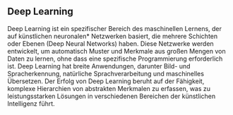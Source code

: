 ## Deep Learning
Deep Learning ist ein spezifischer Bereich des maschinellen Lernens, der auf künstlichen neuronalen* Netzwerken basiert, die mehrere Schichten oder Ebenen (Deep Neural Networks) haben. Diese Netzwerke werden entwickelt, um automatisch Muster und Merkmale aus großen Mengen von Daten zu lernen, ohne dass eine spezifische Programmierung erforderlich ist. Deep Learning hat breite Anwendungen, darunter Bild- und Spracherkennung, natürliche Sprachverarbeitung und maschinelles Übersetzen. Der Erfolg von Deep Learning beruht auf der Fähigkeit, komplexe Hierarchien von abstrakten Merkmalen zu erfassen, was zu leistungsstarken Lösungen in verschiedenen Bereichen der künstlichen Intelligenz führt.
